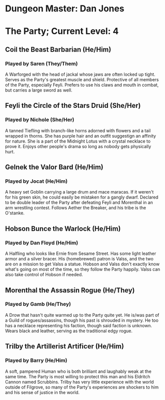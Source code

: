 # Dungeon Master: Dan Jones

# The Party; Current Level: 4

## Coil the Beast Barbarian (He/Him)

### Played by Saren (They/Them)

A Warforged with the head of jackal whose jaws are often locked up tight. Serves as the Party's greatest muscle and shield. Protective of all members of the Party, especially Feyli. Prefers to use his claws and mouth in combat, but carries a large sword as well.

## Feyli the Circle of the Stars Druid (She/Her)

### Played by Nichole (She/Her)

A tanned Tiefling with branch-like horns adorned with flowers and a tail wrapped in thorns. She has purple hair and an outfit suggestign an affinity for nature. She is a part of the Midnight Lotus with a crystal necklace to prove it. Enjoys other people's drama so long as nobody gets physically hurt.

## Gelnek the Valor Bard (He/Him)

### Played by Jocat (He/Him)

A heavy set Goblin carrying a large drum and mace maracas. If it weren't for his green skin, he could easily be mistaken for a gangly dwarf. Declared to be double leader of the Party after defeating Feyli and Morenthal in an arm wrestling contest. Follows Aether the Breaker, and his tribe is the O'stanke.

## Hobson Bunce the Warlock (He/Him)

### Played by Dan Floyd (He/Him)

A Halfling who looks like Ernie from Sesame Street. Has some light leather armor and a silver bracer. His (homebrewed) patron is Valss, and the two are on a mission to get Valss a statue. Hobson and Valss don't exactly know what's going on most of the time, so they follow the Party happily. Valss can also take control of Hobson if needed.

## Morenthal the Assassin Rogue (He/They)

### Played by Gamb (He/They)

A Drow that hasn't quite warmed up to the Party quite yet. He is/was part of a Guild of rogues/assassins, though his past is shrouded in mystery. He too has a necklace representing his faction, though said faction is unknown. Wears black and leather, serving as the traditional edgy rogue.

## Trilby the Artillerist Artificer (He/Him)

### Played by Barry (He/Him)

A soft, pampered Human who is both brilliant and laughably weak at the same time. The Party is most willing to protect this man and his Eldritch Cannon named Scrubbins. Trilby has very little experience with the world outside of Filgrove, so many of the Party's experiences are shockers to him and his sense of justice in the world.
